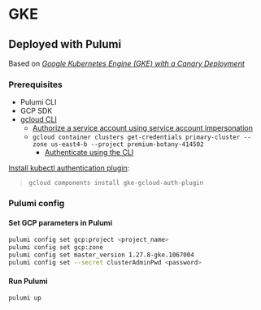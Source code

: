 # GKE

## Deployed with Pulumi

Based on [_Google Kubernetes Engine (GKE) with a Canary Deployment_](https://github.com/pulumi/examples/tree/master/gcp-py-gke)

### Prerequisites
- Pulumi CLI
- GCP SDK
- [gcloud CLI](https://cloud.google.com/sdk/docs/install)
  - [Authorize a service account using service account impersonation](https://cloud.google.com/sdk/docs/authorizing)
  - `gcloud container clusters get-credentials primary-cluster --zone us-east4-b --project premium-botany-414502`
    - [Authenticate using the CLI](https://www.pulumi.com/registry/packages/gcp/installation-configuration/#authenticate-using-the-cli)

[Install kubectl authentication plugin](https://cloud.google.com/blog/products/containers-kubernetes/kubectl-auth-changes-in-gke):
>`gcloud components install gke-gcloud-auth-plugin`

### Pulumi config

#### Set GCP parameters in Pulumi

```bash
pulumi config set gcp:project <project_name>
pulumi config set gcp:zone
pulumi config set master_version 1.27.8-gke.1067004
pulumi config set --secret clusterAdminPwd <password>
```

#### Run Pulumi
`pulumi up`
